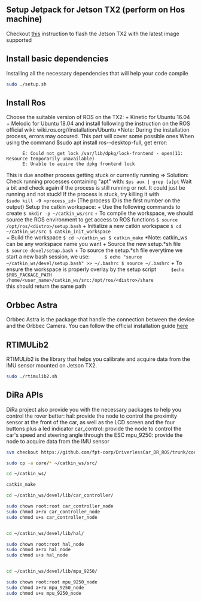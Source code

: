 ## Setup Jetpack for Jetson TX2 (perform on Hos machine)

Checkout [this](https://github.com/fpt-corp/DiRa/blob/master/DiRa_Software/Jetson_TX2/Document/Setup_Flash_Jetson_TX2.txt) instruction to flash the Jetson TX2 with the latest image supported


## Install basic dependencies
Installing all the necessary dependencies that will help your code compile

```bash
sudo ./setup.sh
```

## Install Ros


Choose the suitable version of ROS on the TX2: 
	+ Kinetic for Ubuntu 16.04
	+ Melodic for Ubuntu 18.04
and install following the instruction on the ROS official wiki: wiki.ros.org/<distro>/installation/Ubuntu
   *Note: During the installation process, errors may occured. This part will cover some possible ones
	When using the command $sudo apt install ros-<distro>-desktop-full, get error:
```
	  E: Could not get lock /var/lib/dpkg/lock-frontend - open(11: Resource temporarily unavailable)
	  E: Unable to aquire the dpkg frontend lock
```
	
This is due another process getting stuck or currently running
=> Solution: 
Check running processes containing "apt" with: 
	```$ps aux | grep [a]pt```
Wait a bit and check again if the process is still running or not. 
It could just be running and not stuck!
If the process is stuck, try killing it with 		
	```$sudo kill -9 <process_id>``` 
(The process ID is the first number on the output)
Setup the catkin workspace: 
    + Use the following commands to create
    ```
    $ mkdir -p ~/catkin_ws/src
    ```
    + To compile the workspace, we should source the ROS environment to get access to ROS functions
    ```
    $ source /opt/ros/<distro>/setup.bash
    ```
    + Initialize a new catkin workspace
    ```
    $ cd ~/catkin_ws/src
    $ catkin_init_workspace
    ```		
    + Build the workspace
    ```
    $ cd ~/catkin_ws
    $ catkin_make
    ```
    *Note: catkin_ws can be any workspace name you want
    + Source the new setup.*sh file
    ```		
    $ source devel/setup.bash
    ```	
    + To source the setup.*sh file everytime we start a new bash session, we use:
    ```		
    $ echo "source ~/catkin_ws/devel/setup.bash" >> ~/.bashrc
    $ source ~/.bashrc
    ```	
    + To ensure the workspace is properly overlay by the setup script
    ```		
    $echo $ROS_PACKAGE_PATH /home/<user_name>/catkin_ws/src:/opt/ros/<distro>/share
    ```	  
    this should return the same path

## Orbbec Astra
Orbbec Astra is the package that handle the connection between the device and the Orbbec Camera. You can follow the official installation guide [here](https://github.com/orbbec/ros_astra_camera)

## RTIMULib2
RTIMULib2 is the library that helps you calibrate and acquire data from the IMU sensor mounted on Jetson TX2. 

```bash
sudo ./rtimulib2.sh
```
## DiRa APIs
DiRa project also provide you with the necessary packages to help you control the rover better:
 hal: provide the node to control the proximity sensor at the front of the car, as well as the LCD screen and the four buttons plus a led indicator
 car_control: provide the node to control the car's speed and steering angle through the ESC
 mpu_9250: provide the node to acquire data from the IMU sensor

```bash
svn checkout https://github.com/fpt-corp/DriverlessCar_DR_ROS/trunk/core

sudo cp -a core/* ~/catkin_ws/src/

cd ~/catkin_ws/

catkin_make

cd ~/catkin_ws/devel/lib/car_controller/

sudo chown root:root car_controller_node
sudo chmod a+rx car_controller_node
sudo chmod u+s car_controller_node


cd ~/catkin_ws/devel/lib/hal/

sudo chown root:root hal_node
sudo chmod a+rx hal_node
sudo chmod u+s hal_node


cd ~/catkin_ws/devel/lib/mpu_9250/

sudo chown root:root mpu_9250_node
sudo chmod a+rx mpu_9250_node
sudo chmod u+s mpu_9250_node

```


